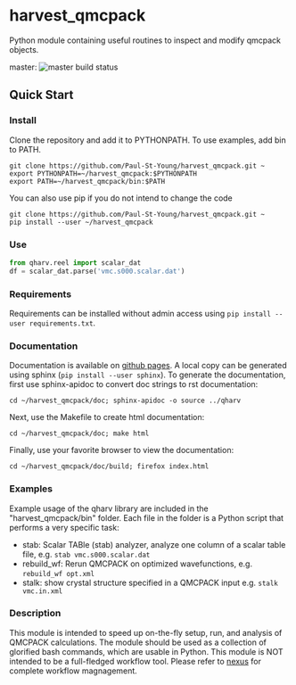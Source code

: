 # harvest_qmcpack
Python module containing useful routines to inspect and modify qmcpack objects.

master: ![master build status](https://api.travis-ci.org/Paul-St-Young/harvest_qmcpack.svg?branch=master)

## Quick Start

### Install
Clone the repository and add it to PYTHONPATH. To use examples, add bin to PATH.
```shell
git clone https://github.com/Paul-St-Young/harvest_qmcpack.git ~
export PYTHONPATH=~/harvest_qmcpack:$PYTHONPATH
export PATH=~/harvest_qmcpack/bin:$PATH
```

You can also use pip if you do not intend to change the code
```shell
git clone https://github.com/Paul-St-Young/harvest_qmcpack.git ~
pip install --user ~/harvest_qmcpack
```

### Use
```python
from qharv.reel import scalar_dat
df = scalar_dat.parse('vmc.s000.scalar.dat')
```

### Requirements
Requirements can be installed without admin access using `pip install --user requirements.txt`.

### Documentation
Documentation is available on [github pages][doc html]. A local copy can be generated using sphinx (`pip install --user sphinx`).
To generate the documentation, first use sphinx-apidoc to convert doc strings to rst documentation:
```shell
cd ~/harvest_qmcpack/doc; sphinx-apidoc -o source ../qharv
```
Next, use the Makefile to create html documentation:
```shell
cd ~/harvest_qmcpack/doc; make html
```
Finally, use your favorite browser to view the documentation:
```shell
cd ~/harvest_qmcpack/doc/build; firefox index.html
```

### Examples
Example usage of the qharv library are included in the "harvest_qmcpack/bin" folder. Each file in the folder is a Python script that performs a very specific task:
* stab: Scalar TABle (stab) analyzer, analyze one column of a scalar table file, e.g. `stab vmc.s000.scalar.dat`
* rebuild_wf: Rerun QMCPACK on optimized wavefunctions, e.g. `rebuild_wf opt.xml`
* stalk: show crystal structure specified in a QMCPACK input e.g. `stalk vmc.in.xml`

### Description
This module is intended to speed up on-the-fly setup, run, and analysis of QMCPACK calculations. The module should be used as a collection of glorified bash commands, which are usable in Python.
This module is NOT intended to be a full-fledged workflow tool. Please refer to [nexus][nexus] for complete workflow magnagement.

[nexus]:http://qmcpack.org/nexus/
[doc html]: https://paul-st-young.github.io/harvest_qmcpack/
